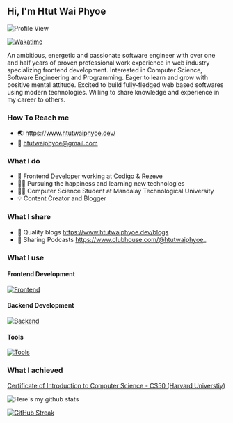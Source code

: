 ## Hi, I'm Htut Wai Phyoe 

![Profile View](https://komarev.com/ghpvc/?username=htutwaiphyoe&color=5A43CB)

[![Wakatime](https://wakatime.com/badge/user/89cef132-7873-4db7-8f6d-0d48412d0c33.svg)](https://wakatime.com/@89cef132-7873-4db7-8f6d-0d48412d0c33)

An ambitious, energetic and passionate software engineer with over one and half years of proven professional work experience in web industry specializing frontend development. Interested in Computer Science, Software Engineering and Programming. Eager to learn and grow with positive mental attitude. Excited to build fully-fledged web based softwares using modern technologies. Willing to share knowledge and experience in my career to others.

### How To Reach me

- 🌏 https://www.htutwaiphyoe.dev/
- 💌 htutwaiphyoe@gmail.com

### What I do

- 💼 Frontend Developer working at [Codigo](https://www.codigo.co/) & [Rezeve](https://www.rezeve.com/)
- 👨‍💻 Pursuing the happiness and learning new technologies
- 👨‍🎓 Computer Science Student at Mandalay Technological University
- 💡 Content Creator and Blogger

### What I share

- 📝 Quality blogs https://www.htutwaiphyoe.dev/blogs
- 💬 Sharing Podcasts https://www.clubhouse.com/@htutwaiphyoe_

### What I use

#### Frontend Development

[![Frontend](https://skillicons.dev/icons?i=html,css,sass,js,ts,tailwind,materialui,react,nextjs,redux)](https://skillicons.dev)

#### Backend Development

[![Backend](https://skillicons.dev/icons?i=nodejs,express,mongodb,mysql)](https://skillicons.dev)

#### Tools

[![Tools](https://skillicons.dev/icons?i=firebase,aws,postman,vscode,vite,md,git,github,figma)](https://skillicons.dev)

### What I achieved

[Certificate of Introduction to Computer Science - CS50 (Harvard Universtiy)](https://certificates.cs50.io/8b947c82-1a7b-4c9c-9b17-7d399b726cda.pdf?size=letter)

![Here's my github stats](https://github-readme-stats.vercel.app/api?username=htutwaiphyoe)

[![GitHub Streak](https://github-readme-streak-stats.herokuapp.com/?user=htutwaiphyoe)](https://git.io/streak-stats)
